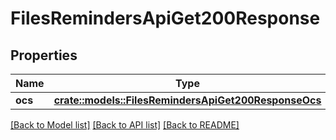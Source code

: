 # FilesRemindersApiGet200Response

## Properties

Name | Type | Description | Notes
------------ | ------------- | ------------- | -------------
**ocs** | [**crate::models::FilesRemindersApiGet200ResponseOcs**](files_reminders_api_get_200_response_ocs.md) |  | 

[[Back to Model list]](../README.md#documentation-for-models) [[Back to API list]](../README.md#documentation-for-api-endpoints) [[Back to README]](../README.md)


